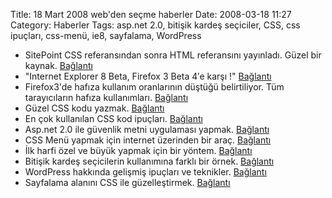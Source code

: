 Title: 18 Mart 2008 web&#039;den seçme haberler
Date: 2008-03-18 11:27
Category: Haberler
Tags: asp.net 2.0, bitişik kardeş seçiciler, CSS, css ipuçları, css-menü, ie8, sayfalama, WordPress

-   SitePoint CSS referansından sonra HTML referansını yayınladı. Güzel
    bir kaynak. [Bağlantı][]
-   "Internet Explorer 8 Beta, Firefox 3 Beta 4′e karşı !" [Bağlantı][1]
-   Firefox3'de hafıza kullanım oranlarının düştüğü belirtiliyor. Tüm
    tarayıcıların hafıza kullanımları. [Bağlantı][2]
-   Güzel CSS kodu yazmak. [Bağlantı][3]
-   En çok kullanılan CSS kod ipuçları. [Bağlantı][4]
-   Asp.net 2.0 ile güvenlik metni uygulaması yapmak. [Bağlantı][5]
-   CSS Menü yapmak için internet üzerinden bir araç. [Bağlantı][6]
-   İlk harfi özel ve büyük yapmak için bir yöntem. [Bağlantı][7]
-   Bitişik kardeş seçicilerin kullanımına farklı bir örnek.
    [Bağlantı][8]
-   WordPress hakkında gelişmiş ipuçları ve teknikler. [Bağlantı][9]   
-   Sayfalama alanını CSS ile güzelleştirmek. [Bağlantı][10]

</p>

  [Bağlantı]: http://reference.sitepoint.com/html "HTML referans"
  [1]: http://www.birazkisisel.com/internet-explorer-8-beta-firefox-3-beta-4e-karsi/
    "ie8 ff3 karşı"
  [2]: http://ajax.dzone.com/news/firefox-3-memory-use
    "Firefox 3 ve hafıza kullanımı"
  [3]: http://woork.blogspot.com/2008/03/write-well-structured-css-file-without.html
    "css kodu yaz"
  [4]: http://stylizedweb.com/2008/03/12/most-used-css-tricks/
    "css ipuçları"
  [5]: http://www.codeproject.com/KB/custom-controls/CaptchaNET_2.aspx
    "Captcha"
  [6]: http://www.izzymenu.com/ "izzymenu"
  [7]: http://www.nowcss.com/articles/drop-caps-document-pimping-8th-century-style
    "ilk harf"
  [8]: http://www.onyx-design.net/weblog2/css/css-adjacent-sibling-selector/
    "Bitişik kardeş seçiciler"
  [9]: http://www.noupe.com/wordpress/mastering-your-wordpress-theme-hacks-and-techniques.html
    "wordpress"
  [10]: http://woork.blogspot.com/2008/03/perfect-pagination-style-using-css.html
    "sayfalama alanı"
